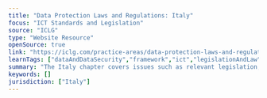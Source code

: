 ```yaml
---
title: "Data Protection Laws and Regulations: Italy"
focus: "ICT Standards and Legislation"
source: "ICLG"
type: "Website Resource"
openSource: true
link: "https://iclg.com/practice-areas/data-protection-laws-and-regulations/italy"
learnTags: ["dataAndDataSecurity","framework","ict","legislationAndLaw","regulation","government"]
summary: "The Italy chapter covers issues such as relevant legislation, territorial scope and individual rights."
keywords: []
jurisdiction: ["Italy"]
---
```

